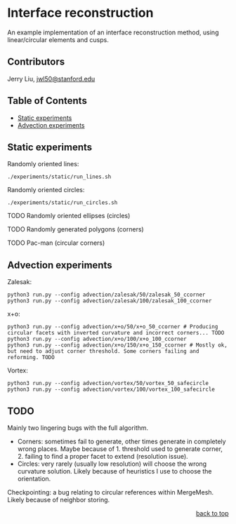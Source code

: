 # Interface reconstruction

An example implementation of an interface reconstruction method, using linear/circular elements and cusps.

## Contributors

Jerry Liu, jwl50@stanford.edu

## Table of Contents

- [Static experiments](#static-experiments)
- [Advection experiments](#advection-experiments)

## Static experiments

Randomly oriented lines:
```
./experiments/static/run_lines.sh 
```

Randomly oriented circles:
```
./experiments/static/run_circles.sh
```

TODO Randomly oriented ellipses (circles)

TODO Randomly generated polygons (corners)

TODO Pac-man (circular corners)

## Advection experiments

Zalesak:
```
python3 run.py --config advection/zalesak/50/zalesak_50_ccorner
python3 run.py --config advection/zalesak/100/zalesak_100_ccorner
```

x+o:
```
python3 run.py --config advection/x+o/50/x+o_50_ccorner # Producing circular facets with inverted curvature and incorrect corners... TODO
python3 run.py --config advection/x+o/100/x+o_100_ccorner
python3 run.py --config advection/x+o/150/x+o_150_ccorner # Mostly ok, but need to adjust corner threshold. Some corners failing and reforming. TODO
```

Vortex:
```
python3 run.py --config advection/vortex/50/vortex_50_safecircle
python3 run.py --config advection/vortex/100/vortex_100_safecircle
```

## TODO
Mainly two lingering bugs with the full algorithm.
- Corners: sometimes fail to generate, other times generate in completely wrong places. Maybe because of 1. threshold used to generate corner, 2. failing to find a proper facet to extend (resolution issue).
- Circles: very rarely (usually low resolution) will choose the wrong curvature solution. Likely because of heuristics I use to choose the orientation.

Checkpointing: a bug relating to circular references within MergeMesh. Likely because of neighbor storing.

<div align="right"><a href="#table-of-contents">back to top </a></div>